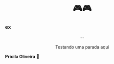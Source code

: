 <h1 align="center">
🎮🎮
</h1>

<h3>
ex
</h3>


<div align="center">
--

<!-- ![Responsive](make a gif pls) -->
Testando uma parada aqui

</div>

<b>Pricila Oliveira</b> 💌
